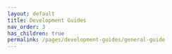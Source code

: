 ```yaml
---
layout: default
title: Development Guides
nav_order: 3
has_children: true
permalink: /pages/development-guides/general-guide
---
```


<!-- This is just a placeholder for the development guides and links directly to general-guide -->
